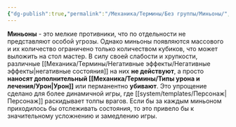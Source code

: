 ```yaml
---
{"dg-publish":true,"permalink":"/Механика/Термины/Без группы/Миньоны/","noteIcon":"","created":"2025-07-30T10:44:51.123+03:00","updated":"2025-07-29T23:53:02.093+03:00"}
---
```


**Миньоны** - это мелкие противники, что по отдельности не представляют особой угрозы. Однако миньоны появляются массового и их количество ограничено только количеством кубиков, что может выложить на стол мастер. 
В силу своей слабости и хрупкости, различные [[Механика/Термины/Негативные эффекты/Негативные эффекты\|негативные состояния]] на них **не действуют**, а просто **наносят дополнительный [[Механика/Термины/Типы урона и лечения/Урон\|Урон]]** или перманентно **убивают**. Это упрощение сделано для более динамичной игры, где [[system/templates/Персонаж\|Персонаж]] раскидывает толпы врагов. Если бы за каждым миньоном приходилось бы отслеживать состояния, то это привело бы к значительному усложнению и замедлению игры. 